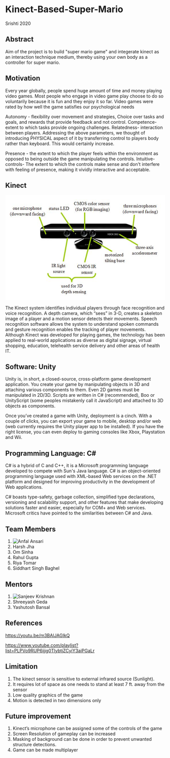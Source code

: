 # Kinect-Based-Super-Mario
Srishti 2020
## Abstract
  Aim of the project is to build "super mario game" and integerate kinect as an interaction technique medium, thereby using your own body as a controller for super mario.
## Motivation
 Every year globally, people spend huge amount of time and money playing video games. Most people who engage in video game play choose to do so voluntarily because it is fun and they enjoy it so far. Video games were rated by how well the game satisfies our psychological needs

Autonomy - flexibility over movement and strategies, Choice over tasks and goals, and rewards that provide feedback and not control.
Competence-extent to which tasks provide ongoing challenges.
Relatedness- interaction between players.
Addressing the above parameters, we thought of introducing PHYSICAL aspect of it by transferring control to players body rather than keyboard. This would certainly increase.

Presence - the extent to which the player feels within the environment as opposed to being outside the game manipulating the controls. 
Intuitive-controls- The extent to which the controls make sense and don't interfere with feeling of presence, making it vividly interactive and acceptable.


## Kinect

![](https://github.com/AnfalAnsari/Kinect-Based-Super-Mario/blob/master/Images%20and%20videos/Images/kinect.jpeg)


The Kinect system identifies individual players through face recognition and voice recognition. A depth camera, which “sees” in 3-D, creates a skeleton image of a player and a motion sensor detects their movements. Speech recognition software allows the system to understand spoken commands and gesture recognition enables the tracking of player movements.
Although Kinect was developed for playing games, the technology has been applied to real-world applications as diverse as digital signage, virtual shopping, education, telehealth service delivery and other areas of health IT.
## Software: Unity
Unity is, in short, a closed-source, cross-platform game development application. You create your game by manipulating objects in 3D and attaching various components to them. Even 2D games must be manipulated in 2D/3D. Scripts are written in C# (recommended), Boo or UnityScript (some peoples mistakenly call it JavaScript) and attached to 3D objects as components.

Once you’ve created a game with Unity, deployment is a cinch. With a couple of clicks, you can export your game to mobile, desktop and/or web (web currently requires the Unity player app to be installed). If you have the right license, you can even deploy to gaming consoles like Xbox, Playstation and Wii.
## Programming Language: C#
C# is a hybrid of C and C++, it is a Microsoft programming language developed to compete with Sun's Java language. C# is an object-oriented programming language used with XML-based Web services on the .NET platform and designed for improving productivity in the development of Web applications.

C# boasts type-safety, garbage collection, simplified type declarations, versioning and scalability support, and other features that make developing solutions faster and easier, especially for COM+ and Web services. Microsoft critics have pointed to the similarities between C# and Java.
## Team Members
1. ![Anfal Ansari](https://github.com/AnfalAnsari/)
1. Harsh Jha 
1. Om Sinha
1. Rahul Gupta
1. Riya Tomar
1. Siddhart Singh Baghel    
## Mentors
1. ![Sanjeev Krishnan]()
1. Shreeyash Geda
1. Yashutosh Bansal
## References
https://youtu.be/m3BAlJAGIkQ

https://www.youtube.com/playlist?list=PLPVo9RUP6ijjg0TlybtjZCyiY3aiPGaLr
## Limitation
1.	The kinect sensor is sensitive to external infrared source (Sunlight).
2.	It requires lot of space as one needs to stand at least 7 ft. away from the sensor
3.	Low quality graphics of the game
4.	Motion is detected in two dimensions only
## Future improvement
1.	Kinect’s microphone can be assigned some of the controls of the game
2.	Screen Resolution of gameplay can be increased
3.	Masking of background can be done in order to prevent unwanted structure detections.
4.	Game can be made multiplayer


